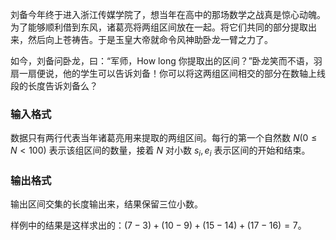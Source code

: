 刘备今年终于进入浙江传媒学院了，想当年在高中的那场数学之战真是惊心动魄。为了能够顺利借到东风，诸葛亮将两组区间放在一起。将它们共同的部分提取出来，然后向上苍祷告。于是玉皇大帝就命令风神助卧龙一臂之力了。

如今，刘备问卧龙，曰：“军师，How long 你提取出的区间？”卧龙笑而不语，羽扇一扇便说，他的学生可以告诉刘备！你可以将这两组区间相交的部分在数轴上线段的长度告诉刘备么？

### 输入格式

数据只有两行代表当年诸葛亮用来提取的两组区间。每行的第一个自然数 $N (0\leq N<100)$ 表示该组区间的数量，接着 $N$ 对小数 $s_i,e_i$ 表示区间的开始和结束。

### 输出格式

输出区间交集的长度输出来，结果保留三位小数。

样例中的结果是这样求出的：$(7-3) + (10-9) + (15-14) + (17-16) = 7$。
